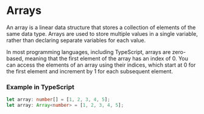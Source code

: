# Arrays

An array is a linear data structure that stores a collection of elements of the same data type. Arrays are used to store multiple values in a single variable, rather than declaring separate variables for each value.

In most programming languages, including TypeScript, arrays are zero-based, meaning that the first element of the array has an index of 0. You can access the elements of an array using their indices, which start at 0 for the first element and increment by 1 for each subsequent element.

### Example in TypeScript

```typescript
let array: number[] = [1, 2, 3, 4, 5];
let array: Array<number> = [1, 2, 3, 4, 5];
```
